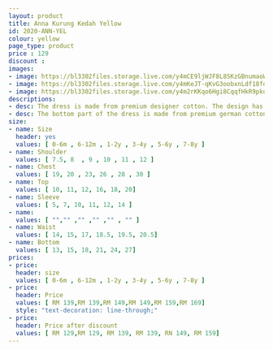 ```yaml
---
layout: product
title: Anna Kurung Kedah Yellow
id: 2020-ANN-YEL
colour: yellow
page_type: product
price : 129
discount : 
images:
- image: https://bl3302files.storage.live.com/y4mCE9ljWJF8L8SKzGBnumaoW2PV0ybZoIurrtiKM-szQZ7sdbRdJAj_GGwhXiQ4eDqh0MxTOF2O2VQLSlBacFXmNkYFPpzRf08uq0w5y-SiHEEWnIu3RM89uhRlXrjt08vK2JN3nAyL0Bn_f-8Ws8hNzZc3jAenhUZWMFQLmlLnHCJECOJPUSuq6h4_b2VDS2H?width=819&height=1024&cropmode=none
- image: https://bl3302files.storage.live.com/y4mKeJT-qKvG3oobxnLdf18fooOIlW_tIfW76ZM-_d_6DDjvYhxhB-05m3oqABT_MZo-_VbrUZIM5s65zY26kslXgab2IOxYgB62RaQ0w_OoeD7Xuh5XjATN2b4ENuCOOQWxhPrbq4DGS-TGlJFqtYjlI-bcdCNRxeybcOwAZsU0RRxozhXS5kQHfbSPHg7UOPr?width=819&height=1024&cropmode=none
- image: https://bl3302files.storage.live.com/y4m2rKKqo6Hgi8CqqfHkR9pkuuqVKoy6vBl7BJNjlAskilbl3OghHqX2DQgSJqYJ5uSV8mNBjLLS1tc811_lbtkLEm7oCoBGN4atZZgEKnrVUy0SzUNgwDRNLzxVPiNr_a0d_Ufnhapq1y-FlZvPnqXJNn6ep1YkFhxq1jMb6U6gRsqA0yDf21FStaeM23YNAAC?width=819&height=1024&cropmode=none
descriptions:
- desc: The dress is made from premium designer cotton. The design has a round neck with zip at the back
- desc: The bottom part of the dress is made from premium german cotton. With fully elastic wais and long folded skirt
size:
- name: Size
  header: yes
  values: [ 0-6m , 6-12m , 1-2y , 3-4y , 5-6y , 7-8y ]
- name: Shoulder
  values: [ 7.5, 8  , 9 , 10 , 11 , 12 ]
- name: Chest
  values: [ 19, 20 , 23, 26 , 28 , 30 ]
- name: Top
  values: [ 10, 11, 12, 16, 18, 20]
- name: Sleeve
  values: [ 5, 7, 10, 11, 12, 14 ]
- name: 
  values: [ "","" ,"" ,"" ,"" , "" ]
- name: Waist
  values: [ 14, 15, 17, 18.5, 19.5, 20.5]
- name: Bottom
  values: [ 13, 15, 18, 21, 24, 27]
prices:
- price:
  header: size
  values: [ 0-6m , 6-12m , 1-2y , 3-4y , 5-6y , 7-8y ]
- price:
  header: Price
  values: [ RM 139,RM 139,RM 149,RM 149,RM 159,RM 169]
  style: "text-decoration: line-through;"
- price:
  header: Price after discount
  values: [ RM 129,RM 129, RM 139, RM 139, RN 149, RM 159]
---
```

